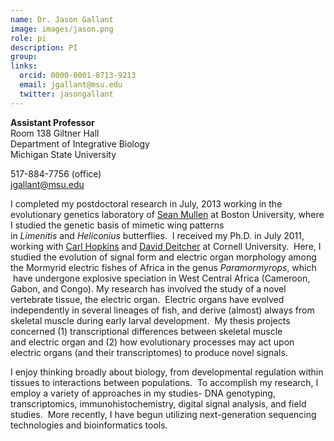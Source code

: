 ```yaml
---
name: Dr. Jason Gallant
image: images/jason.png
role: pi
description: PI
group:
links:
  orcid: 0000-0001-8713-9213
  email: jgallant@msu.edu
  twitter: jasongallant
---
```



**Assistant Professor**  
Room 138 Giltner Hall  
Department of Integrative Biology  
Michigan State University  

517-884-7756 (office)  
[jgallant@msu.edu](mailto:jgallant@msu.edu)  

I completed my postdoctoral research in July, 2013 working in the evolutionary genetics laboratory of [Sean Mullen](http://people.bu.edu/smullen/Mullen_Lab_at_Boston_University/Home.html) at Boston University, where I studied the genetic basis of mimetic wing patterns in _Limenitis_ and _Heliconius_ butterflies.  I received my Ph.D. in July 2011, working with [Carl Hopkins](http://www.nbb.cornell.edu/neurobio/hopkins/hopkins.html) and [David Deitcher](http://www.nbb.cornell.edu/deitcher.shtml) at Cornell University.  Here, I studied the evolution of signal form and electric organ morphology among the Mormyrid electric fishes of Africa in the genus _Paramormyrops_, which  have undergone explosive speciation in West Central Africa (Cameroon, Gabon, and Congo). My research has involved the study of a novel vertebrate tissue, the electric organ.  Electric organs have evolved independently in several lineages of fish, and derive (almost) always from skeletal muscle during early larval development.  My thesis projects concerned (1) transcriptional differences between skeletal muscle and electric organ and (2) how evolutionary processes may act upon electric organs (and their transcriptomes) to produce novel signals.

I enjoy thinking broadly about biology, from developmental regulation within tissues to interactions between populations.  To accomplish my research, I employ a variety of approaches in my studies- DNA genotyping, transcriptomics, immunohistochemistry, digital signal analysis, and field studies.  More recently, I have begun utilizing next-generation sequencing technologies and bioinformatics tools.
